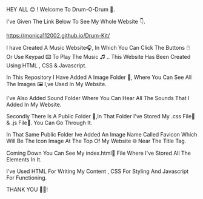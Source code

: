 HEY ALL 😊 ! Welcome To Drum-O-Drum 🥁.

I've Given The Link Below To See My Whole Website 👇.

https://monica112002.github.io/Drum-Kit/

I have Created A Music Website🎧, In Which You Can Click The Buttons 🖱️ Or Use Keypad ⌨️ To Play The Music ♫ .. This Website Has Been Created Using HTML , CSS & Javascript.

In This Repository I Have Added A Image Folder 📁, Where You Can See All The Images 🖼️ I,ve Used In My Website.

I've Also Added Sound Folder Where You Can Hear All The Sounds That I Added In My Website.

Secondly There Is A Public Folder 📁,In That Folder I've Stored My .css File📄 & .js File📄. You Can Go Through It.

In That Same Public Folder Ive Added An Image Name Called Favicon Which Will Be The Icon Image At The Top Of My Website 🌐 Near The Title Tag.

Coming Down You Can See My index.html📄 File Where I've Stored All The Elements In It.

I've Used HTML For Writing My Content , CSS For Styling And Javascript For Functioning.

THANK YOU 🙏🏻!
